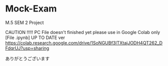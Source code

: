 # Mock-Exam
M.5 SEM 2 Project



CAUTION !!!!!
PC File doesn't finished yet please use in Google Colab only [File .ipynb]
UP TO DATE ver
https://colab.research.google.com/drive/1SoNGUBf3lTXtajJODH4QT262_DFdqrUJ?usp=sharing



ありがとうございます
